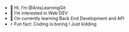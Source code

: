 - 👋 Hi, I’m @AnisLearningGit
- 👀 I’m interested in Web DEV
- 🌱 I’m currently learning Back End Development and API
- ⚡ Fun fact: Coding is boring ! Just kidding

<!---
AnisLearningGit/AnisLearningGit is a ✨ special ✨ repository because its `README.md` (this file) appears on your GitHub profile.
You can click the Preview link to take a look at your changes.
--->
